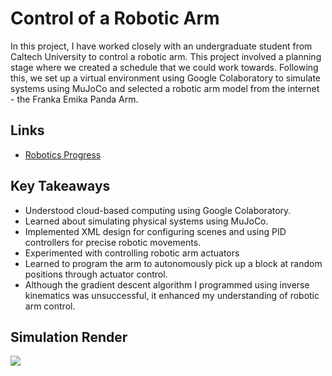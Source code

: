 # Control of a Robotic Arm

In this project, I have worked closely with an undergraduate student from Caltech University to control a robotic arm. This project involved a planning stage where we created a schedule that we could work towards. Following this, we set up a virtual environment using Google Colaboratory to simulate systems using MuJoCo and selected a robotic arm model from the internet - the Franka Emika Panda Arm. 

## Links

- [Robotics Progress](https://github.com/DevVivan/robotics-progress)

## Key Takeaways

- Understood cloud-based computing using Google Colaboratory.
- Learned about simulating physical systems using MuJoCo.
- Implemented XML design for configuring scenes and using PID controllers for precise robotic movements.
- Experimented with controlling robotic arm actuators
- Learned to program the arm to autonomously pick up a
block at random positions through actuator control.
- Although the gradient descent algorithm I programmed using inverse kinematics was unsuccessful, it enhanced my understanding of robotic arm control.

## Simulation Render

<img src="renders/download_11.mp4">